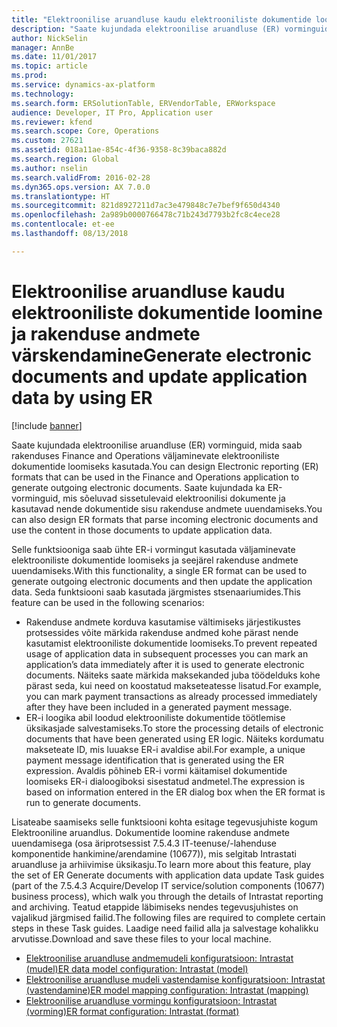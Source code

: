 ```yaml
---
title: "Elektroonilise aruandluse kaudu elektrooniliste dokumentide loomine ja rakenduse andmete värskendamine"
description: "Saate kujundada elektroonilise aruandluse (ER) vorminguid, mida saab rakenduses Finance and Operations väljaminevate elektrooniliste dokumentide loomiseks kasutada. Saate kujundada ka ER-vorminguid, mis sõeluvad sissetulevaid elektroonilisi dokumente ja kasutavad nende dokumentide sisu rakenduse andmete uuendamiseks."
author: NickSelin
manager: AnnBe
ms.date: 11/01/2017
ms.topic: article
ms.prod: 
ms.service: dynamics-ax-platform
ms.technology: 
ms.search.form: ERSolutionTable, ERVendorTable, ERWorkspace
audience: Developer, IT Pro, Application user
ms.reviewer: kfend
ms.search.scope: Core, Operations
ms.custom: 27621
ms.assetid: 018a11ae-854c-4f36-9358-8c39baca882d
ms.search.region: Global
ms.author: nselin
ms.search.validFrom: 2016-02-28
ms.dyn365.ops.version: AX 7.0.0
ms.translationtype: HT
ms.sourcegitcommit: 821d8927211d7ac3e479848c7e7bef9f650d4340
ms.openlocfilehash: 2a989b0000766478c71b243d7793b2fc8c4ece28
ms.contentlocale: et-ee
ms.lasthandoff: 08/13/2018

---
```


# <a name="generate-electronic-documents-and-update-application-data-by-using-er"></a><span data-ttu-id="740fb-104">Elektroonilise aruandluse kaudu elektrooniliste dokumentide loomine ja rakenduse andmete värskendamine</span><span class="sxs-lookup"><span data-stu-id="740fb-104">Generate electronic documents and update application data by using ER</span></span>

[!include [banner](../includes/banner.md)]

<span data-ttu-id="740fb-105">Saate kujundada elektroonilise aruandluse (ER) vorminguid, mida saab rakenduses Finance and Operations väljaminevate elektrooniliste dokumentide loomiseks kasutada.</span><span class="sxs-lookup"><span data-stu-id="740fb-105">You can design Electronic reporting (ER) formats that can be used in the Finance and Operations application to generate outgoing electronic documents.</span></span> <span data-ttu-id="740fb-106">Saate kujundada ka ER-vorminguid, mis sõeluvad sissetulevaid elektroonilisi dokumente ja kasutavad nende dokumentide sisu rakenduse andmete uuendamiseks.</span><span class="sxs-lookup"><span data-stu-id="740fb-106">You can also design ER formats that parse incoming electronic documents and use the content in those documents to update application data.</span></span>

<span data-ttu-id="740fb-107">Selle funktsiooniga saab ühte ER-i vormingut kasutada väljaminevate elektrooniliste dokumentide loomiseks ja seejärel rakenduse andmete uuendamiseks.</span><span class="sxs-lookup"><span data-stu-id="740fb-107">With this functionality, a single ER format can be used to generate outgoing electronic documents and then update the application data.</span></span> <span data-ttu-id="740fb-108">Seda funktsiooni saab kasutada järgmistes stsenaariumides.</span><span class="sxs-lookup"><span data-stu-id="740fb-108">This feature can be used in the following scenarios:</span></span>

- <span data-ttu-id="740fb-109">Rakenduse andmete korduva kasutamise vältimiseks järjestikustes protsessides võite märkida rakenduse andmed kohe pärast nende kasutamist elektrooniliste dokumentide loomiseks.</span><span class="sxs-lookup"><span data-stu-id="740fb-109">To prevent repeated usage of application data in subsequent processes you can mark an application’s data immediately after it is used to generate electronic documents.</span></span> <span data-ttu-id="740fb-110">Näiteks saate märkida maksekanded juba töödelduks kohe pärast seda, kui need on koostatud makseteatesse lisatud.</span><span class="sxs-lookup"><span data-stu-id="740fb-110">For example, you can mark payment transactions as already processed immediately after they have been included in a generated payment message.</span></span>
- <span data-ttu-id="740fb-111">ER-i loogika abil loodud elektrooniliste dokumentide töötlemise üksikasjade salvestamiseks.</span><span class="sxs-lookup"><span data-stu-id="740fb-111">To store the processing details of electronic documents that have been generated using ER logic.</span></span> <span data-ttu-id="740fb-112">Näiteks kordumatu makseteate ID, mis luuakse ER-i avaldise abil.</span><span class="sxs-lookup"><span data-stu-id="740fb-112">For example, a unique payment message identification that is generated using the ER expression.</span></span> <span data-ttu-id="740fb-113">Avaldis põhineb ER-i vormi käitamisel dokumentide loomiseks ER-i dialoogiboksi sisestatud andmetel.</span><span class="sxs-lookup"><span data-stu-id="740fb-113">The expression is based on information entered in the ER dialog box when the ER format is run to generate documents.</span></span>

<span data-ttu-id="740fb-114">Lisateabe saamiseks selle funktsiooni kohta esitage tegevusjuhiste kogum Elektrooniline aruandlus. Dokumentide loomine rakenduse andmete uuendamisega (osa äriprotsessist 7.5.4.3 IT-teenuse/-lahenduse komponentide hankimine/arendamine (10677)), mis selgitab Intrastati aruandluse ja arhiivimise üksikasju.</span><span class="sxs-lookup"><span data-stu-id="740fb-114">To learn more about this feature, play the set of ER Generate documents with application data update Task guides (part of the 7.5.4.3 Acquire/Develop IT service/solution components (10677) business process), which walk you through the details of Intrastat reporting and archiving.</span></span> <span data-ttu-id="740fb-115">Teatud etappide läbimiseks nendes tegevusjuhistes on vajalikud järgmised failid.</span><span class="sxs-lookup"><span data-stu-id="740fb-115">The following files are required to complete certain steps in these Task guides.</span></span> <span data-ttu-id="740fb-116">Laadige need failid alla ja salvestage kohalikku arvutisse.</span><span class="sxs-lookup"><span data-stu-id="740fb-116">Download and save these files to your local machine.</span></span>

- [<span data-ttu-id="740fb-117">Elektroonilise aruandluse andmemudeli konfiguratsioon: Intrastat (mudel)</span><span class="sxs-lookup"><span data-stu-id="740fb-117">ER data model configuration: Intrastat (model)</span></span>](https://go.microsoft.com/fwlink/?linkid=849038)
- [<span data-ttu-id="740fb-118">Elektroonilise aruandluse mudeli vastendamise konfiguratsioon: Intrastat (vastendamine)</span><span class="sxs-lookup"><span data-stu-id="740fb-118">ER model mapping configuration: Intrastat (mapping)</span></span>](https://go.microsoft.com/fwlink/?linkid=849038)
- [<span data-ttu-id="740fb-119">Elektroonilise aruandluse vormingu konfiguratsioon: Intrastat (vorming)</span><span class="sxs-lookup"><span data-stu-id="740fb-119">ER format configuration: Intrastat (format)</span></span>](https://go.microsoft.com/fwlink/?linkid=849038)

